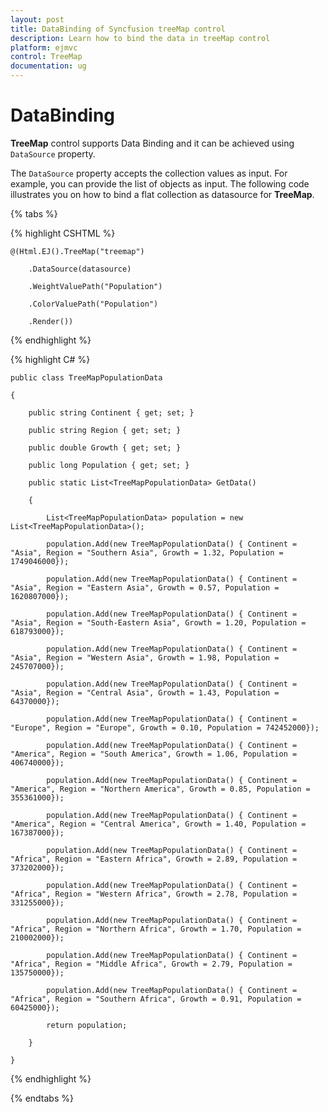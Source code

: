 ```yaml
---
layout: post
title: DataBinding of Syncfusion treeMap control
description: Learn how to bind the data in treeMap control
platform: ejmvc
control: TreeMap
documentation: ug
---
```


# DataBinding

**TreeMap** control supports Data Binding and it can be achieved using `DataSource` property.

The `DataSource` property accepts the collection values as input. For example, you can provide the list of objects as input. The following code illustrates you on how to bind a flat collection as datasource for **TreeMap**.

{% tabs %}
 
{% highlight CSHTML %}

	@(Html.EJ().TreeMap("treemap")

		.DataSource(datasource)

		.WeightValuePath("Population")

		.ColorValuePath("Population")

		.Render())

{% endhighlight %}

{% highlight C# %}

	public class TreeMapPopulationData

	{

		public string Continent { get; set; }

		public string Region { get; set; }

		public double Growth { get; set; }

		public long Population { get; set; }

		public static List<TreeMapPopulationData> GetData()

		{

			List<TreeMapPopulationData> population = new List<TreeMapPopulationData>();

			population.Add(new TreeMapPopulationData() { Continent = "Asia", Region = "Southern Asia", Growth = 1.32, Population = 1749046000});

			population.Add(new TreeMapPopulationData() { Continent = "Asia", Region = "Eastern Asia", Growth = 0.57, Population = 1620807000});

			population.Add(new TreeMapPopulationData() { Continent = "Asia", Region = "South-Eastern Asia", Growth = 1.20, Population = 618793000});

			population.Add(new TreeMapPopulationData() { Continent = "Asia", Region = "Western Asia", Growth = 1.98, Population = 245707000});

			population.Add(new TreeMapPopulationData() { Continent = "Asia", Region = "Central Asia", Growth = 1.43, Population = 64370000});

			population.Add(new TreeMapPopulationData() { Continent = "Europe", Region = "Europe", Growth = 0.10, Population = 742452000});

			population.Add(new TreeMapPopulationData() { Continent = "America", Region = "South America", Growth = 1.06, Population = 406740000});

			population.Add(new TreeMapPopulationData() { Continent = "America", Region = "Northern America", Growth = 0.85, Population = 355361000});

			population.Add(new TreeMapPopulationData() { Continent = "America", Region = "Central America", Growth = 1.40, Population = 167387000});

			population.Add(new TreeMapPopulationData() { Continent = "Africa", Region = "Eastern Africa", Growth = 2.89, Population = 373202000});

			population.Add(new TreeMapPopulationData() { Continent = "Africa", Region = "Western Africa", Growth = 2.78, Population = 331255000});

			population.Add(new TreeMapPopulationData() { Continent = "Africa", Region = "Northern Africa", Growth = 1.70, Population = 210002000});

			population.Add(new TreeMapPopulationData() { Continent = "Africa", Region = "Middle Africa", Growth = 2.79, Population = 135750000});

			population.Add(new TreeMapPopulationData() { Continent = "Africa", Region = "Southern Africa", Growth = 0.91, Population = 60425000});

			return population;

		}

	}



{% endhighlight %}

{% endtabs %} 

